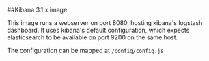 ##Kibana 3.1.x image

This image runs a webserver on port 8080, hosting kibana's logstash dashboard.
It uses kibana's default configuration, which expects elasticsearch to be available on port 9200 on the same host.

The configuration can be mapped at ```/config/config.js```
